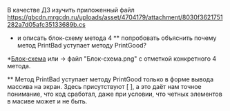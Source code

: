 В качестве ДЗ изучить приложенный файл
https://gbcdn.mrgcdn.ru/uploads/asset/4704179/attachment/8030f3621751282a7d05afc35133689b.cs
* и описать блок-схему метода 4
** попробовать объяснить почему метод PrintBad уступает методу PrintGood?

*[Блок-схема](lesson3/S.drawio) или → файл "Блок-схема.png" с отметкой конкретного 4 метода.

** Метод PrintBad уступает методу PrintGood только в форме вывода массива на экран. 
Здесь присутствуют [ ], а это даёт нам точное понимание, что код сработал, даже при условии, что четных элементов в масиве может и не быть.